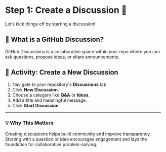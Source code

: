 <!--
  <<< Author notes: Step 1 >>>
  Choose 3-5 steps for your course.
  The first step is always the hardest, so pick something easy!
  Link to docs.github.com for further explanations.
  Encourage users to open new tabs for steps!
-->

# Step 1: Create a Discussion 💬

Let’s kick things off by starting a discussion!

## 🧠 What is a GitHub Discussion?

GitHub Discussions is a collaborative space within your repo where you can ask questions, propose ideas, or share announcements.

## 💬 Activity: Create a New Discussion

1. Navigate to your repository's **Discussions** tab.
2. Click **New Discussion**.
3. Choose a category like **Q&A** or **Ideas**.
4. Add a title and meaningful message.
5. Click **Start Discussion**.

---

### 💡 Why This Matters

Creating discussions helps build community and improve transparency. Starting with a question or idea encourages engagement and lays the foundation for collaborative problem-solving.

